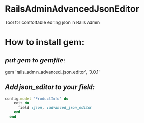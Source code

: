 # RailsAdminAdvancedJsonEditor

Tool for comfortable editing json in Rails Admin

# How to install gem: 

## _put gem to gemfile:_

gem 'rails_admin_advanced_json_editor', '0.0.1'

## _Add json_editor to your field:_

```ruby
config.model 'ProductInfo' do
    edit do
      field :json, :advanced_json_editor
    end
  end
```